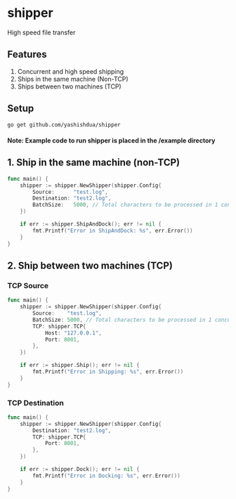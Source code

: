 # shipper
High speed file transfer

## Features
1. Concurrent and high speed shipping
2. Ships in the same machine (Non-TCP)
3. Ships between two machines (TCP)


## Setup
```sh
go get github.com/yashishdua/shipper
```

#### Note: Example code to run shipper is placed in the /example directory

## 1. Ship in the same machine (non-TCP)

```go
func main() {
	shipper := shipper.NewShipper(shipper.Config{
		Source:      "test.log",
		Destination: "test2.log",
		BatchSize:   5000, // Total characters to be processed in 1 concurrent batch
	})

	if err := shipper.ShipAndDock(); err != nil {
		fmt.Printf("Error in ShipAndDock: %s", err.Error())
	}
}
```

## 2. Ship between two machines (TCP)

### TCP Source

```go
func main() {
	shipper := shipper.NewShipper(shipper.Config{
		Source:    "test.log",
		BatchSize: 5000, // Total characters to be processed in 1 concurrent batch
		TCP: shipper.TCP{
			Host: "127.0.0.1",
			Port: 8001,
		},
	})

	if err := shipper.Ship(); err != nil {
		fmt.Printf("Error in Shipping: %s", err.Error())
	}
}
```

### TCP Destination

```go
func main() {
	shipper := shipper.NewShipper(shipper.Config{
		Destination: "test2.log",
		TCP: shipper.TCP{
			Port: 8001,
		},
	})

	if err := shipper.Dock(); err != nil {
		fmt.Printf("Error in Docking: %s", err.Error())
	}
}
```


